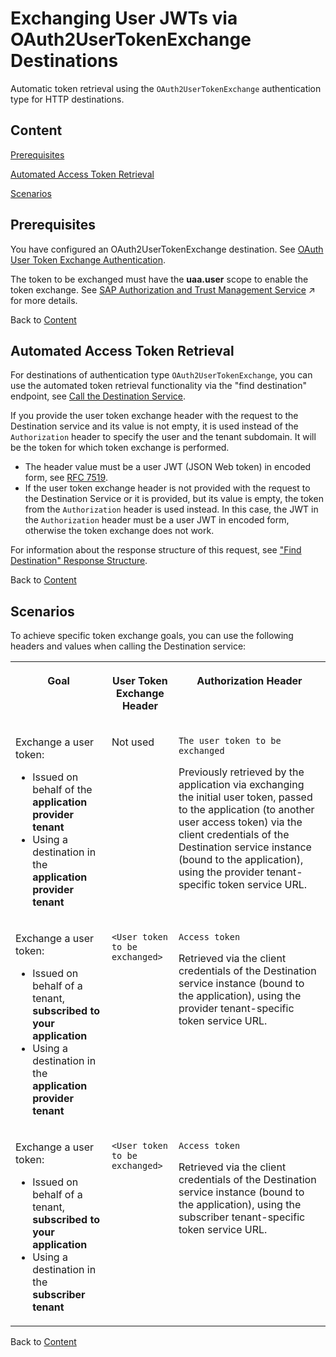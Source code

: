 <!-- loio39d42654093e4f8db20398a06f7eab2b -->

# Exchanging User JWTs via OAuth2UserTokenExchange Destinations

Automatic token retrieval using the `OAuth2UserTokenExchange` authentication type for HTTP destinations.



<a name="loio39d42654093e4f8db20398a06f7eab2b__content"/>

## Content

[Prerequisites](exchanging-user-jwts-via-oauth2usertokenexchange-destinations-39d4265.md#loio39d42654093e4f8db20398a06f7eab2b__prereq)

[Automated Access Token Retrieval](exchanging-user-jwts-via-oauth2usertokenexchange-destinations-39d4265.md#loio39d42654093e4f8db20398a06f7eab2b__retrrieval)

[Scenarios](exchanging-user-jwts-via-oauth2usertokenexchange-destinations-39d4265.md#loio39d42654093e4f8db20398a06f7eab2b__scenarios)



<a name="loio39d42654093e4f8db20398a06f7eab2b__prereq"/>

## Prerequisites

You have configured an OAuth2UserTokenExchange destination. See [OAuth User Token Exchange Authentication](oauth-user-token-exchange-authentication-e3c333f.md).

The token to be exchanged must have the **uaa.user** scope to enable the token exchange. See [SAP Authorization and Trust Management Service](https://help.sap.com/viewer/65de2977205c403bbc107264b8eccf4b/Cloud/en-US/6373bb7a96114d619bfdfdc6f505d1b9.html "The global account and subaccounts get their users from identity providers. Administrators make sure that users can only access their dedicated subaccount by making sure that there is a dedicated trust relationship only between the identity providers and the respective subaccounts. Developers configure and deploy application-based security artifacts containing authorizations, and administrators assign these authorizations using the SAP BTP cockpit.") :arrow_upper_right: for more details.

Back to [Content](exchanging-user-jwts-via-oauth2usertokenexchange-destinations-39d4265.md#loio39d42654093e4f8db20398a06f7eab2b__content)



<a name="loio39d42654093e4f8db20398a06f7eab2b__retrrieval"/>

## Automated Access Token Retrieval

For destinations of authentication type `OAuth2UserTokenExchange`, you can use the automated token retrieval functionality via the "find destination" endpoint, see [Call the Destination Service](consuming-the-destination-service-7e30625.md#loio7e306250e08340f89d6c103e28840f30__section_CallDestinationService).

If you provide the user token exchange header with the request to the Destination service and its value is not empty, it is used instead of the `Authorization` header to specify the user and the tenant subdomain. It will be the token for which token exchange is performed.

-   The header value must be a user JWT \(JSON Web token\) in encoded form, see [RFC 7519](https://tools.ietf.org/html/rfc7519).
-   If the user token exchange header is not provided with the request to the Destination Service or it is provided, but its value is empty, the token from the `Authorization` header is used instead. In this case, the JWT in the `Authorization` header must be a user JWT in encoded form, otherwise the token exchange does not work.

For information about the response structure of this request, see ["Find Destination" Response Structure](find-destination-response-structure-83a3f3b.md).

Back to [Content](exchanging-user-jwts-via-oauth2usertokenexchange-destinations-39d4265.md#loio39d42654093e4f8db20398a06f7eab2b__content)



<a name="loio39d42654093e4f8db20398a06f7eab2b__scenarios"/>

## Scenarios

To achieve specific token exchange goals, you can use the following headers and values when calling the Destination service:


<table>
<tr>
<th valign="top">

Goal

</th>
<th valign="top">

User Token Exchange Header

</th>
<th valign="top">

Authorization Header

</th>
</tr>
<tr>
<td valign="top">

Exchange a user token:

-   Issued on behalf of the **application provider tenant**
-   Using a destination in the **application provider tenant**



</td>
<td valign="top">

Not used

</td>
<td valign="top">

`The user token to be exchanged`

Previously retrieved by the application via exchanging the initial user token, passed to the application \(to another user access token\) via the client credentials of the Destination service instance \(bound to the application\), using the provider tenant-specific token service URL.

</td>
</tr>
<tr>
<td valign="top">

Exchange a user token:

-   Issued on behalf of a tenant, **subscribed to your application**
-   Using a destination in the **application provider tenant**



</td>
<td valign="top">

`<User token to be exchanged>`

</td>
<td valign="top">

`Access token`

Retrieved via the client credentials of the Destination service instance \(bound to the application\), using the provider tenant-specific token service URL.

</td>
</tr>
<tr>
<td valign="top">

Exchange a user token:

-   Issued on behalf of a tenant, **subscribed to your application**
-   Using a destination in the **subscriber tenant**



</td>
<td valign="top">

`<User token to be exchanged>` 

</td>
<td valign="top">

`Access token`

Retrieved via the client credentials of the Destination service instance \(bound to the application\), using the subscriber tenant-specific token service URL.

</td>
</tr>
</table>

Back to [Content](exchanging-user-jwts-via-oauth2usertokenexchange-destinations-39d4265.md#loio39d42654093e4f8db20398a06f7eab2b__content)

